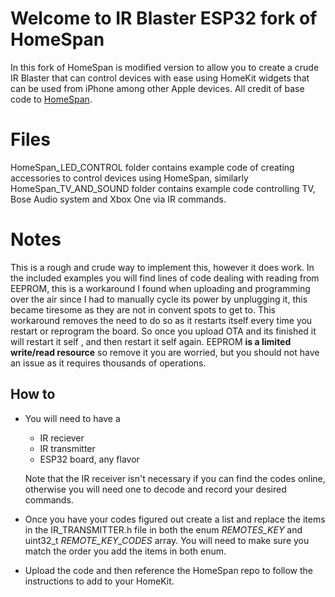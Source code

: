 # Welcome to IR Blaster ESP32 fork of HomeSpan
In this fork of HomeSpan is modified version to allow you to create a crude IR Blaster that can control devices with ease using HomeKit widgets that can be used from iPhone among other Apple devices. All credit of base code to [HomeSpan](https://github.com/HomeSpan/HomeSpan).



# Files

HomeSpan_LED_CONTROL folder contains example code of creating accessories to control devices using HomeSpan, similarly HomeSpan_TV_AND_SOUND folder contains example code controlling TV, Bose Audio system and Xbox One via IR commands.
# Notes
This is a rough and crude way to implement this, however it does work. In the included examples you will find lines of code dealing with reading from EEPROM, this is a workaround I found when uploading and programming over the air since I had to manually cycle its power by unplugging it, this became tiresome as they are not in convent spots to get to. This workaround removes the need to do so as it restarts itself every time you restart or reprogram the board. So once you upload OTA and its finished it will restart it self , and then restart it self again. EEPROM **is a limited write/read resource** so remove it you are worried, but you should not have an issue as it requires thousands of operations.
## How to 

 - You will need to have a 
	 - IR reciever 
	 - IR transmitter 
	 - ESP32 board, any flavor
	 
	Note that the IR receiver isn't necessary if you can find the codes online, otherwise you will need one to decode and record your desired commands.
- Once you have your codes figured out create a list and replace the items in the IR_TRANSMITTER.h file in both the enum *REMOTES_KEY* and uint32_t *REMOTE_KEY_CODES* array. You will need to make sure you match the order you add the items in both enum.
- Upload the code and then reference the HomeSpan repo to follow the instructions to add to your HomeKit.
